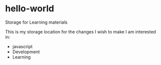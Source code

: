 # hello-world
Storage for Learning materials

This is my storage location for the changes I wish to make
I am interested in:
 - javascript
 - Development
 - Learning
 
